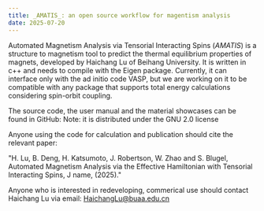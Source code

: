 ```yaml
---
title: _AMATIS_: an open source workflow for magentism analysis
date: 2025-07-20
---
```


Automated Magnetism Analysis via Tensorial Interacting Spins (_AMATIS_) is a structure to magnetism tool to predict the thermal equilibrium properties of magnets, developed by Haichang Lu of Beihang University. It is written in c++ and needs to compile with the Eigen package. Currently, it can interface only with the ad initio code VASP, but we are working on it to be compatible with any package that supports total energy calculations considering spin-orbit coupling. 

<!--more-->

The source code, the user manual and the material showcases can be found in GitHub: 
Note: it is distributed under the GNU 2.0 license

Anyone using the code for calculation and publication should cite the relevant paper: 

"H. Lu, B. Deng, H. Katsumoto, J. Robertson, W. Zhao and S. Blugel, Automated Magnetism Analysis via the Effective Hamiltonian with Tensorial Interacting Spins, J name, (2025)."

Anyone who is interested in redeveloping, commerical use should contact Haichang Lu via email: HaichangLu@buaa.edu.cn


